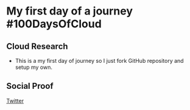 <!-- This is a template you can use for quick progress days. It removes a lot of the steps we encourage you to share in the longer template 000-DAY-ARTICLE-LONG-TEMPLATE.MD-->

# My first day of a journey #100DaysOfCloud

## Cloud Research

- This is a my first day of journey so I just fork GitHub repository and setup my own.

## Social Proof

[Twitter](https://twitter.com/maciejgos/status/1292798514108538891)
